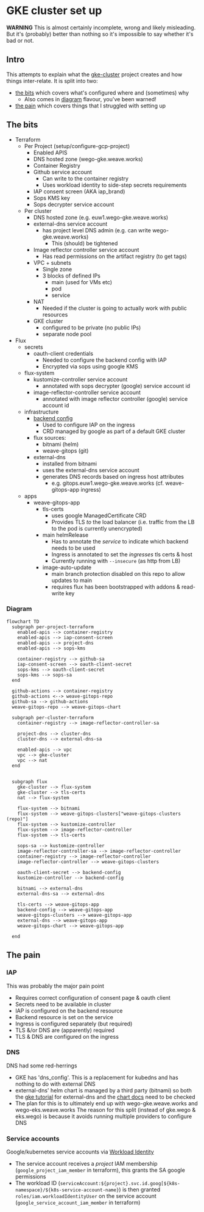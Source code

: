 # GKE cluster set up

**WARNING**
This is almost certainly incomplete, wrong and likely misleading. But it's
(probably) better than nothing so it's impossible to say whether it's bad or not.

## Intro

This attempts to explain what the [gke-cluster](../gke-cluster) project creates and how
things inter-relate. It is split into two:

* [the bits](#the-bits) which covers what's configured where and (sometimes) why
  - Also comes in [diagram](#diagram) flavour, you've been warned!
* [the pain](#the-pain) which covers things that I struggled with setting up


## The bits

* Terraform
  - Per Project (setup/configure-gcp-project)
    + Enabled APIS
    + DNS hosted zone (wego-gke.weave.works)
    + Container Registry
    + Github service account
      * Can write to the container registry
      * Uses workload identity to side-step secrets requirements
    + IAP consent screen (AKA iap_brand)
    + Sops KMS key
    + Sops decrypter service account
  - Per cluster
    + DNS hosted zone (e.g. euw1.wego-gke.weave.works)
    + external-dns service account
      * has project level DNS admin (e.g. can write wego-gke.weave.works)
        - This (should) be tightened
    + Image reflector controller service account
      * Has read permissions on the artifact registry (to get tags)
    + VPC + subnets
      * Single zone
      * 3 blocks of defined IPs
        - main (used for VMs etc)
        - pod
        - service
    + NAT
      * Needed if the cluster is going to actually work with public resources
    + GKE cluster
      * configured to be private (no public IPs)
      * separate node pool
* Flux
  - secrets
    + oauth-client credentials
      * Needed to configure the backend config with IAP
      * Encrypted via sops using google KMS
  - flux-system
    + kustomize-controller service account
      * annotated with sops decrypter (google) service account id
    + image-reflector-controller service account
      * annotated with image reflector controller (google) service account id
  - infrastructure
    + [backend config](https://cloud.google.com/kubernetes-engine/docs/how-to/ingress-features#iap)
      * Used to configure IAP on the ingress
      * CRD managed by google as part of a default GKE cluster
    + flux sources:
      * bitnami (helm)
      * weave-gitops (git)
    + external-dns
      * installed from bitnami
      * uses the external-dns service account
      * generates DNS records based on ingress host attributes
        - e.g. gitops.euw1.wego-gke.weave.works (cf. weave-gitops-app ingress)
  - apps
    + weave-gitops-app
      * tls-certs
        - uses google ManagedCertificate CRD
        - Provides TLS _to_ the load balancer (i.e. traffic from the LB to the pod is currently unencrypted)
      * main helmRelease
        - Has to annotate the _service_ to indicate which backend needs to be used
        - Ingress is annotated to set the _ingresses_ tls certs & host
        - Currently running with `--insecure` (as http from LB)
      * image-auto-update
        - main branch protection disabled on this repo to allow updates to main
        - requires flux has been bootstrapped with addons & read-write key

### Diagram


```mermaid
flowchart TD
  subgraph per-project-terraform
    enabled-apis --> container-registry
    enabled-apis --> iap-consent-screen
    enabled-apis --> project-dns
    enabled-apis --> sops-kms

    container-registry --> github-sa
    iap-consent-screen --> oauth-client-secret
    sops-kms --> oauth-client-secret
    sops-kms --> sops-sa
  end

  github-actions --> container-registry
  github-actions <--> weave-gitops-repo
  github-sa --> github-actions
  weave-gitops-repo --> weave-gitops-chart

  subgraph per-cluster-terraform
    container-registry --> image-reflector-controller-sa

    project-dns --> cluster-dns
    cluster-dns --> external-dns-sa

    enabled-apis --> vpc
    vpc --> gke-cluster
    vpc --> nat
  end


  subgraph flux
    gke-cluster --> flux-system
    gke-cluster --> tls-certs
    nat --> flux-system

    flux-system --> bitnami
    flux-system --> weave-gitops-clusters["weave-gitops-clusters (repo)"]
    flux-system --> kustomize-controller
    flux-system --> image-reflector-controller
    flux-system --> tls-certs

    sops-sa --> kustomize-controller
    image-reflector-controller-sa --> image-reflector-controller
    container-registry --> image-reflector-controller
    image-reflector-controller --> weave-gitops-clusters

    oauth-client-secret --> backend-config
    kustomize-controller --> backend-config

    bitnami --> external-dns
    external-dns-sa --> external-dns

    tls-certs --> weave-gitops-app
    backend-config --> weave-gitops-app
    weave-gitops-clusters --> weave-gitops-app
    external-dns --> weave-gitops-app
    weave-gitops-chart --> weave-gitops-app

  end
```

## The pain

### IAP

This was probably the major pain point
* Requires correct configuration of consent page & oauth client
* Secrets need to be available in cluster
* IAP is configured on the backend resource
* Backend resource is set on the service
* Ingress is configured separately (but required)
* TLS &/or DNS are (apparently) required
* TLS & DNS are configured on the ingress

### DNS
DNS had some red-herrings
* GKE has 'dns_config'. This is a replacement for kubedns and has nothing to do
  with external DNS
* external-dns' helm chart is managed by a third party (bitnami) so both the
  [gke tutorial](https://github.com/kubernetes-sigs/external-dns/blob/master/docs/tutorials/gke.md#gke-with-workload-identity)
  for external-dns and the [chart docs](https://github.com/bitnami/charts/tree/master/bitnami/external-dns)
  need to be checked
* The plan for this is to ultimately end up with wego-gke.weave.works and
  wego-eks.weave.works The reason for this split (instead of gke.wego & eks.wego)
  is because it avoids running multiple providers to configure DNS

### Service accounts

Google/kubernetes service accounts via [Workload Identity](https://cloud.google.com/kubernetes-engine/docs/how-to/workload-identity)
* The service account receives a _project_ IAM membership
  (`google_project_iam_member` in terraform), this grants the SA google permissions
* The workload ID (`serviceAccount:${project}.svc.id.goog[${k8s-namespace}/${k8s-service-account-name}`)
  is then granted `roles/iam.workloadIdentityUser` on the service account
  (`google_service_account_iam_member` in terraform)
